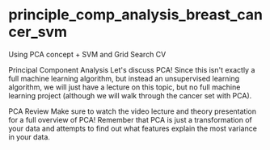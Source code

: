# principle_comp_analysis_breast_cancer_svm
Using PCA concept + SVM and Grid Search CV


Principal Component Analysis
Let's discuss PCA! Since this isn't exactly a full machine learning algorithm, but instead an unsupervised learning algorithm, we will just have a lecture on this topic, but no full machine learning project (although we will walk through the cancer set with PCA).

PCA Review Make sure to watch the video lecture and theory presentation for a full overview of PCA! Remember that PCA is just a transformation of your data and attempts to find out what features explain the most variance in your data.
